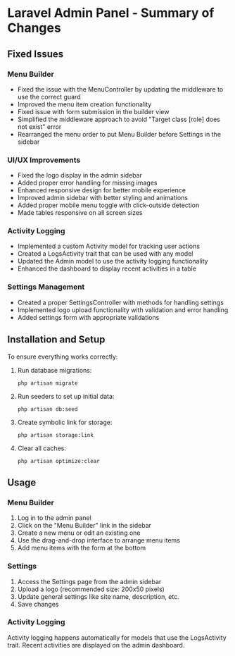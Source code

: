 # Laravel Admin Panel - Summary of Changes

## Fixed Issues

### Menu Builder
- Fixed the issue with the MenuController by updating the middleware to use the correct guard
- Improved the menu item creation functionality 
- Fixed issue with form submission in the builder view
- Simplified the middleware approach to avoid "Target class [role] does not exist" error
- Rearranged the menu order to put Menu Builder before Settings in the sidebar

### UI/UX Improvements
- Fixed the logo display in the admin sidebar
- Added proper error handling for missing images
- Enhanced responsive design for better mobile experience
- Improved admin sidebar with better styling and animations
- Added proper mobile menu toggle with click-outside detection
- Made tables responsive on all screen sizes

### Activity Logging
- Implemented a custom Activity model for tracking user actions
- Created a LogsActivity trait that can be used with any model
- Updated the Admin model to use the activity logging functionality
- Enhanced the dashboard to display recent activities in a table

### Settings Management
- Created a proper SettingsController with methods for handling settings
- Implemented logo upload functionality with validation and error handling
- Added settings form with appropriate validations

## Installation and Setup

To ensure everything works correctly:

1. Run database migrations:
   ```
   php artisan migrate
   ```

2. Run seeders to set up initial data:
   ```
   php artisan db:seed
   ```

3. Create symbolic link for storage:
   ```
   php artisan storage:link
   ```

4. Clear all caches:
   ```
   php artisan optimize:clear
   ```

## Usage

### Menu Builder
1. Log in to the admin panel
2. Click on the "Menu Builder" link in the sidebar
3. Create a new menu or edit an existing one
4. Use the drag-and-drop interface to arrange menu items
5. Add menu items with the form at the bottom

### Settings
1. Access the Settings page from the admin sidebar
2. Upload a logo (recommended size: 200x50 pixels)
3. Update general settings like site name, description, etc.
4. Save changes

### Activity Logging
Activity logging happens automatically for models that use the LogsActivity trait. Recent activities are displayed on the admin dashboard. 